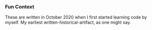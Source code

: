 ### Fun Context
These are written in October 2020 when I first started learning code by myself.
My earliest written-historical-artifact, as one might say.
